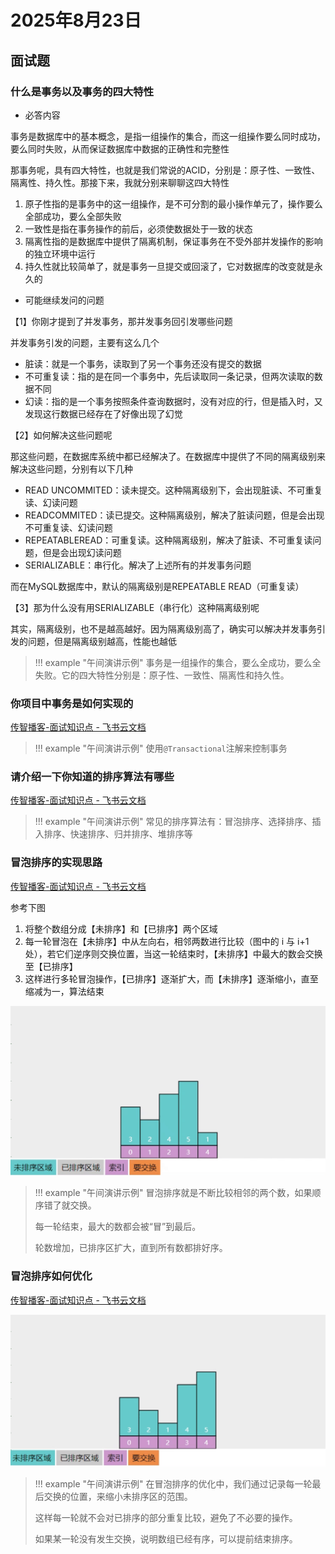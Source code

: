 # 2025年8月23日

## 面试题

### 什么是事务以及事务的四大特性

- 必答内容

事务是数据库中的基本概念，是指一组操作的集合，而这一组操作要么同时成功，要么同时失败，从而保证数据库中数据的正确性和完整性

那事务呢，具有四大特性，也就是我们常说的ACID，分别是：原子性、一致性、隔离性、持久性。那接下来，我就分别来聊聊这四大特性

1. 原子性指的是事务中的这一组操作，是不可分割的最小操作单元了，操作要么全部成功，要么全部失败
2. 一致性是指在事务操作的前后，必须使数据处于一致的状态
3. 隔离性指的是数据库中提供了隔离机制，保证事务在不受外部并发操作的影响的独立环境中运行
4. 持久性就比较简单了，就是事务一旦提交或回滚了，它对数据库的改变就是永久的

- 可能继续发问的问题

【1】你刚才提到了并发事务，那并发事务回引发哪些问题

并发事务引发的问题，主要有这么几个

- 脏读：就是一个事务，读取到了另一个事务还没有提交的数据
- 不可重复读：指的是在同一个事务中，先后读取同一条记录，但两次读取的数据不同
- 幻读：指的是一个事务按照条件查询数据时，没有对应的行，但是插入时，又发现这行数据已经存在了好像出现了幻觉

【2】如何解决这些问题呢

那这些问题，在数据库系统中都已经解决了。在数据库中提供了不同的隔离级别来解决这些问题，分别有以下几种

- READ UNCOMMITED：读未提交。这种隔离级别下，会出现脏读、不可重复读、幻读问题
- READCOMMITED：读已提交。这种隔离级别，解决了脏读问题，但是会出现不可重复读、幻读问题
- REPEATABLEREAD：可重复读。这种隔离级别，解决了脏读、不可重复读问题，但是会出现幻读问题
- SERIALIZABLE：串行化。解决了上述所有的并发事务问题

而在MySQL数据库中，默认的隔离级别是REPEATABLE READ（可重复读）

【3】那为什么没有用SERIALIZABLE（串行化）这种隔离级别呢

其实，隔离级别，也不是越高越好。因为隔离级别高了，确实可以解决并发事务引发的问题，但是隔离级别越高，性能也越低

> !!! example "午间演讲示例"
> 事务是一组操作的集合，要么全成功，要么全失败。它的四大特性分别是：原子性、一致性、隔离性和持久性。

### 你项目中事务是如何实现的

[传智播客-面试知识点 - 飞书云文档](https://jxwi7qorep.feishu.cn/wiki/M6rAwK4tziXx8Mk6kOZcgnPQnvc#share-DhJFddcQGoIi5gxyK7rc56RCnze)

> !!! example "午间演讲示例"
> 使用`@Transactional`注解来控制事务

### 请介绍一下你知道的排序算法有哪些

[传智播客-面试知识点 - 飞书云文档](https://jxwi7qorep.feishu.cn/wiki/M6rAwK4tziXx8Mk6kOZcgnPQnvc#share-Oap9dtfOOoAq1JxiRT4cdTwKn5c)

> !!! example "午间演讲示例"
> 常见的排序算法有：冒泡排序、选择排序、插入排序、快速排序、归并排序、堆排序等

### 冒泡排序的实现思路

[传智播客-面试知识点 - 飞书云文档](https://jxwi7qorep.feishu.cn/wiki/M6rAwK4tziXx8Mk6kOZcgnPQnvc#share-YdGudVWqVoH8ylxSjohcT1DZnNR)

参考下图

1. 将整个数组分成【未排序】和【已排序】两个区域
2. 每一轮冒泡在【未排序】中从左向右，相邻两数进行比较（图中的 i 与 i+1 处），若它们逆序则交换位置，当这一轮结束时，【未排序】中最大的数会交换至【已排序】
3. 这样进行多轮冒泡操作，【已排序】逐渐扩大，而【未排序】逐渐缩小，直至缩减为一，算法结束

![](https://raw.githubusercontent.com/12age/blog-img/main/network-asset-yk6baz03t0l000d7w33fkcr5933h2ajvDIYvAdFwBdezDGxvAdazDY-20250822210333-7u2p2dv.gif)

> !!! example "午间演讲示例"
> 冒泡排序就是不断比较相邻的两个数，如果顺序错了就交换。
>
> 每一轮结束，最大的数都会被“冒”到最后。
>
> 轮数增加，已排序区扩大，直到所有数都排好序。

### 冒泡排序如何优化

[传智播客-面试知识点 - 飞书云文档](https://jxwi7qorep.feishu.cn/wiki/M6rAwK4tziXx8Mk6kOZcgnPQnvc#share-Jkzidv250oAv3tx6LoHcauMGn0g)

![](https://raw.githubusercontent.com/12age/blog-img/main/network-asset-ymjew503t0n000d7w32y7zp1onxrr2auDIYvAdFwBdezDGxvAdazDY-20250822210340-bojjm53.gif)

> !!! example "午间演讲示例"
> 在冒泡排序的优化中，我们通过记录每一轮最后交换的位置，来缩小未排序区的范围。
>
> 这样每一轮就不会对已排序的部分重复比较，避免了不必要的操作。
>
> 如果某一轮没有发生交换，说明数组已经有序，可以提前结束排序。
